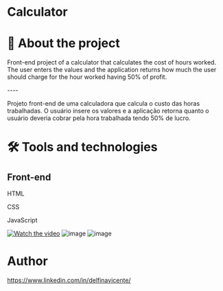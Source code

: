 # Calculator


# 📕 About the project

<p>Front-end project of a calculator that calculates the cost of hours worked. The user enters the values and the application returns how much the 
user should charge for the hour worked having 50% of profit.</p>
----
<p>Projeto front-end de uma calculadora que calcula o custo das horas trabalhadas. O usuário insere os valores e a aplicação retorna quanto 
o usuário deveria cobrar pela hora trabalhada tendo 50% de lucro.</p>



# 🛠 Tools and technologies

## Front-end
<p>HTML</p>
<p>CSS</p>
<p>JavaScript</p>

[![Watch the video](https://i.postimg.cc/hPZJm2B1/1.jpg)](https://youtu.be/NcwUe3KqsbU)
![image](https://i.postimg.cc/hPZJm2B1/1.jpg)
![image](https://i.postimg.cc/MphvPXXc/2.jpg)


# Author
https://www.linkedin.com/in/delfinavicente/
